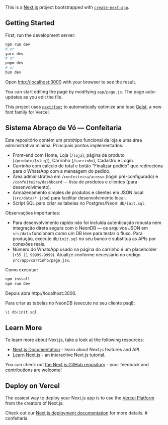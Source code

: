 This is a [Next.js](https://nextjs.org) project bootstrapped with [`create-next-app`](https://nextjs.org/docs/app/api-reference/cli/create-next-app).

## Getting Started

First, run the development server:

```bash
npm run dev
# or
yarn dev
# or
pnpm dev
# or
bun dev
```

Open [http://localhost:3000](http://localhost:3000) with your browser to see the result.

You can start editing the page by modifying `app/page.js`. The page auto-updates as you edit the file.

This project uses [`next/font`](https://nextjs.org/docs/app/building-your-application/optimizing/fonts) to automatically optimize and load [Geist](https://vercel.com/font), a new font family for Vercel.

## Sistema Abraço de Vó — Confeitaria

Este repositório contém um protótipo funcional da loja e uma área administrativa mínima. Principais pontos implementados:

- Front-end com Home, Loja (`/loja`), página de produto (`/produto/[slug]`), Carrinho (`/carrinho`), Cadastro e Login.
- Carrinho com cálculo de total e botão "Finalizar pedido" que redireciona para o WhatsApp com a mensagem do pedido.
- Área administrativa em `/confeiteira/acesso` (login pré-configurado) e `/confeiteira/dashboard` — lista de produtos e clientes (para desenvolvimento).
- Armazenamento simples de produtos e clientes em JSON local (`src/data/*.json`) para facilitar desenvolvimento local.
- Script SQL para criar as tabelas no Postgres/Neon: `db/init.sql`.

Observações importantes:

- Para desenvolvimento rápido não foi incluída autenticação robusta nem integração direta segura com o NeonDB — os arquivos JSON em `src/data` funcionam como um DB leve para testar o fluxo. Para produção, execute `db/init.sql` no seu banco e substitua as APIs por conexões reais.
- Número do WhatsApp usado na página do carrinho é um placeholder (`+55 11 99999-9999`). Atualize conforme necessário no código `src/app/carrinho/page.jsx`.

Como executar:

```powershell
npm install
npm run dev
```

Depois abra http://localhost:3000.

Para criar as tabelas no NeonDB (execute no seu cliente psql):

```sql
\i db/init.sql
```

## Learn More

To learn more about Next.js, take a look at the following resources:

- [Next.js Documentation](https://nextjs.org/docs) - learn about Next.js features and API.
- [Learn Next.js](https://nextjs.org/learn) - an interactive Next.js tutorial.

You can check out [the Next.js GitHub repository](https://github.com/vercel/next.js) - your feedback and contributions are welcome!

## Deploy on Vercel

The easiest way to deploy your Next.js app is to use the [Vercel Platform](https://vercel.com/new?utm_medium=default-template&filter=next.js&utm_source=create-next-app&utm_campaign=create-next-app-readme) from the creators of Next.js.

Check out our [Next.js deployment documentation](https://nextjs.org/docs/app/building-your-application/deploying) for more details.
#   c o n f e i t a r i a 
 
 
